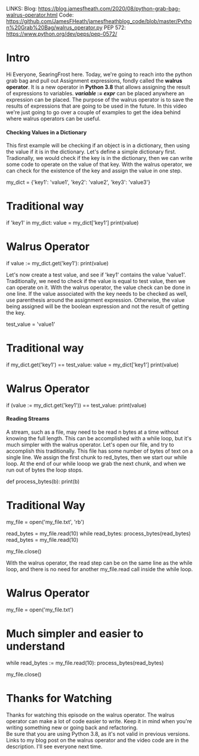 LINKS:
Blog: https://blog.jamesfheath.com/2020/08/python-grab-bag-walrus-operator.html
Code: https://github.com/JamesFHeath/jamesfheathblog_code/blob/master/Python%20Grab%20Bag/walrus_operator.py
PEP 572: https://www.python.org/dev/peps/pep-0572/ 

# Intro
Hi Everyone, SearingFrost here. 
Today, we're going to reach into the python grab bag and pull out Assignment expressions, fondly called the **walrus operator**.
It is a new operator in **Python 3.8** that allows assigning the result of expressions to variables. 
***variable* := *expr*** can be placed anywhere an expression can be placed. 
The purpose of the walrus operator is to save the results of expressions that are going to be used in the future. 
In this video we're just going to go over a couple of examples to get the idea behind where walrus operators can be useful. 

#### Checking Values in a Dictionary
This first example will be checking if an object is in a dictionary, then using the value if it is in the dictionary. 
Let's define a simple dictionary first. 
Tradionally, we would check if the key is in the dictionary, then we can write some code to operate on the value of that key. 
With the walrus operator, we can check for the existence of the key and assign the value in one step. 

my_dict = {'key1': 'value1', 'key2': 'value2', 'key3': 'value3'}

# Traditional way
if 'key1' in my_dict:
    value = my_dict['key1']
    print(value)

# Walrus Operator
if value := my_dict.get('key1'):
    print(value)

Let's now create a test value, and see if 'key1' contains the value 'value1'.
Traditionally, we need to check if the value is equal to test value, then we can operate on it. 
With the walrus operator, the value check can be done in one line.
If the value associated with the key needs to be checked as well, use parenthesis around the assignment expression.
Otherwise, the value being assigned will be the boolean expression and not the result of getting the key.  

test_value = 'value1'

# Traditional way
if my_dict.get('key1') == test_value:
    value = my_dict['key1']
    print(value)

# Walrus Operator
if (value := my_dict.get('key1')) == test_value:
    print(value)

#### Reading Streams
A stream, such as a file, may need to be read n bytes at a time without knowing the full length.
This can be accomplished with a while loop, but it's much simpler with the walrus operator. 
Let's open our file, and try to accomplish this traditionally. 
This file has some number of bytes of text on a single line.
We assign the first chunk to red_bytes, then we start our while loop.
At the end of our while looop we grab the next chunk, and when we run out of bytes the loop stops. 

def process_bytes(b):
    print(b)

# Traditional Way
my_file = open('my_file.txt', 'rb')

read_bytes = my_file.read(10)
while read_bytes: 
    process_bytes(read_bytes)
    read_bytes = my_file.read(10)

my_file.close()

With the walrus operator, the read step can be on the same line as the while loop, 
and there is no need for another my_file.read call inside the while loop.

# Walrus Operator
my_file = open('my_file.txt')

# Much simpler and easier to understand
while read_bytes := my_file.read(10): 
    process_bytes(read_bytes)

my_file.close()


# Thanks for Watching
Thanks for watching this episode on the walrus operator.
The walrus operator can make a lot of code easier to write. 
Keep it in mind when you're writing something new or going back and refactoring.  
Be sure that you are using Python 3.8, as it's not valid in previous versions. 
Links to my blog post on the walrus operator and the video code are in the description. 
I'll see everyone next time. 

